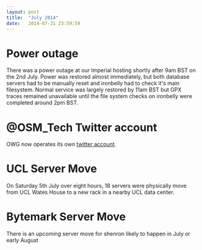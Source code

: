 ```yaml
---
layout: post
title:  "July 2014"
date:   2014-07-31 23:59:59
---
```


# Power outage

There was a power outage at our Imperial hosting shortly after 9am BST on the 2nd July. Power was restored almost immediately, but both database servers had to be manually reset and ironbelly had to check it's main filesystem. Normal service was largely restored by 11am BST but GPX traces remained unavailable until the file system checks on ironbelly were completed around 2pm BST.

# @OSM_Tech Twitter account

OWG now operates its own [twitter account](https://twitter.com/osm_tech).

# UCL Server Move

On Saturday 5th July over eight hours, 18 servers were physically move from UCL Wates House to a new rack in a nearby UCL data center.

# Bytemark Server Move

There is an upcoming server move for shenron likely to happen in July or early August
